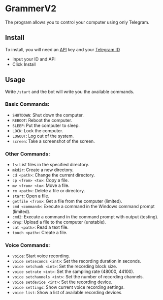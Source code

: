 # GrammerV2
The program allows you to control your computer using only Telegram.

## Install
To install, you will need an [API](https://t.me/BotFather) key and your [Telegram ID](https://t.me/my_id_bot)
- Input your ID and API
- Click Install

## Usage
Write `/start` and the bot will write you the available commands.
### Basic Commands:

- `SHUTDOWN`: Shut down the computer.
- `REBOOT`: Reboot the computer.
- `SLEEP`: Put the computer to sleep.
- `LOCK`: Lock the computer.
- `LOGOUT`: Log out of the system.
- `screen`: Take a screenshot of the screen.

### Other Commands:

- `ls`: List files in the specified directory.
- `mkdir`: Create a new directory.
- `cd <path>`: Change the current directory.
- `cp <from> <to>`: Copy a file.
- `mv <from> <to>`: Move a file.
- `rm <path>`: Delete a file or directory.
- `start`: Open a file.
- `getfile <from>`: Get a file from the computer (limited).
- `cmd <command>`: Execute a command in the Windows command prompt (limited).
- `cmd2`: Execute a command in the command prompt with output (testing).
- `drop`: Upload a file to the computer (unstable).
- `cat <path>`: Read a text file.
- `touch <path>`: Create a file.

### Voice Commands:

- `voice`: Start voice recording.
- `voice setseconds <int>`: Set the recording duration in seconds.
- `voice setchunk <int>`: Set the recording block size.
- `voice setrate <int>`: Set the sampling rate (48000, 44100).
- `voice setchannels <int>`: Set the number of recording channels.
- `voice setdevice <int>`: Set the recording device.
- `voice settings`: Show current voice recording settings.
- `voice list`: Show a list of available recording devices.